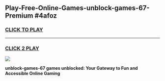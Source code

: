 
## Play-Free-Online-Games-unblock-games-67-Premium #4afoz
<h3>
<a href="https://premium.freeplayer.one?title=unblock-games-67&ref=8M">CLICK TO PLAY</a></h3>
<hr>

<h3>
<a href="https://premium.freeplayer.one?title=unblock-games-67&ref=8M">CLICK 2 PLAY</a>
  
</h3>

<a href="https://premium.freeplayer.one?title=unblock-games-67&ref=8M"><img src="https://clearcache.store/games.png"></a>


**unblock-games-67 games unblocked: Your Gateway to Fun and Accessible Online Gaming**
